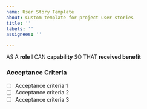 ```yaml
---
name: User Story Template
about: Custom template for project user stories
title: ''
labels: ''
assignees: ''

---
```


AS A **role** I CAN **capability** SO THAT **received benefit**

### Acceptance Criteria

- [ ] Acceptance criteria 1
- [ ] Acceptance criteria 2
- [ ] Acceptance criteria 3
